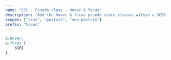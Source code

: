 ```yaml
---
name: "CSS - Psuedo class - Hover & focus"
description: "Add the hover & focus psuedo state classes within a SCSS nested selector"
scopes: ["scss", "postcss", "vue-postcss"]
prefix: "hocus"
---
```


```scss
&:hover,
&:focus {
	${0}
}
```
